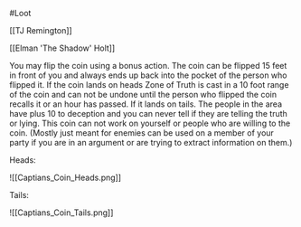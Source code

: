 #Loot 

[[TJ Remington]]

[[Elman 'The Shadow' Holt]]

You may flip the coin using a bonus action. The coin can be flipped 15 feet in front of you and always ends up back into the pocket of the person who flipped it. If the coin lands on heads Zone of Truth is cast in a 10 foot range of the coin and can not be undone until the person who flipped the coin recalls it or an hour has passed. If it lands on tails. The people in the area have plus 10 to deception and you can never tell if they are telling the truth or lying. This coin can not work on yourself or people who are willing to the coin. (Mostly just meant for enemies can be used on a member of your party if you are in an argument or are trying to extract information on them.)


Heads:


![[Captians_Coin_Heads.png]]



Tails: 



![[Captians_Coin_Tails.png]]